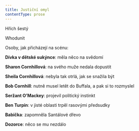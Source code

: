 ```yaml
---
title: Justiční omyl
contentType: prose
---
```


Hřích šestý

Whodunit

Osoby, jak přicházejí na scénu:

**Dívka v dětské sukýnce**: měla něco na svědomí

**Sharon Cornhillová**: na svého muže nedala dopustit

**Sheila Cornhillová**: nebyla tak otrlá, jak se snažila být

**Bob Cornhill**: nutně musel letět do Buffala, a pak si to rozmyslel

**Seržant O’Mackey**: projevil politický instinkt

**Ben Turpin**: v jisté oblasti trpěl rasovými předsudky

**Babička**: zapomněla Santálové dřevo

**Dozorce**: něco se mu nezdálo
